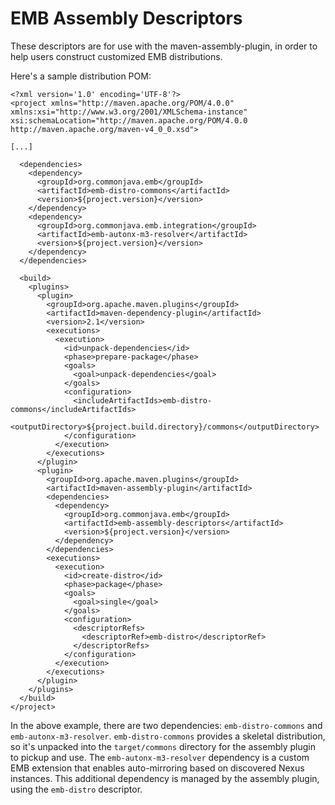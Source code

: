 EMB Assembly Descriptors
========================

These descriptors are for use with the maven-assembly-plugin, in order to help users construct customized EMB distributions.

Here's a sample distribution POM:

    <?xml version='1.0' encoding='UTF-8'?>
    <project xmlns="http://maven.apache.org/POM/4.0.0" xmlns:xsi="http://www.w3.org/2001/XMLSchema-instance" xsi:schemaLocation="http://maven.apache.org/POM/4.0.0 http://maven.apache.org/maven-v4_0_0.xsd">
    
    [...]
  
      <dependencies>
        <dependency>
          <groupId>org.commonjava.emb</groupId>
          <artifactId>emb-distro-commons</artifactId>
          <version>${project.version}</version>
        </dependency>
        <dependency>
          <groupId>org.commonjava.emb.integration</groupId>
          <artifactId>emb-autonx-m3-resolver</artifactId>
          <version>${project.version}</version>
        </dependency>
      </dependencies>

      <build>
        <plugins>
          <plugin>
            <groupId>org.apache.maven.plugins</groupId>
            <artifactId>maven-dependency-plugin</artifactId>
            <version>2.1</version>
            <executions>
              <execution>
                <id>unpack-dependencies</id>
                <phase>prepare-package</phase>
                <goals>
                  <goal>unpack-dependencies</goal>
                </goals>
                <configuration>
                  <includeArtifactIds>emb-distro-commons</includeArtifactIds>
                  <outputDirectory>${project.build.directory}/commons</outputDirectory>
                </configuration>
              </execution>
            </executions>
          </plugin>
          <plugin>
            <groupId>org.apache.maven.plugins</groupId>
            <artifactId>maven-assembly-plugin</artifactId>
            <dependencies>
              <dependency>
                <groupId>org.commonjava.emb</groupId>
                <artifactId>emb-assembly-descriptors</artifactId>
                <version>${project.version}</version>
              </dependency>
            </dependencies>
            <executions>
              <execution>
                <id>create-distro</id>
                <phase>package</phase>
                <goals>
                  <goal>single</goal>
                </goals>
                <configuration>
                  <descriptorRefs>
                    <descriptorRef>emb-distro</descriptorRef>
                  </descriptorRefs>
                </configuration>
              </execution>
            </executions>
          </plugin>
        </plugins>
      </build>
    </project>

In the above example, there are two dependencies: `emb-distro-commons` and `emb-autonx-m3-resolver`. `emb-distro-commons` provides a skeletal distribution, so it's unpacked into the `target/commons` directory for the assembly plugin to pickup and use. The `emb-autonx-m3-resolver` dependency is a custom EMB extension that enables auto-mirroring based on discovered Nexus instances. This additional dependency is managed by the assembly plugin, using the `emb-distro` descriptor.
